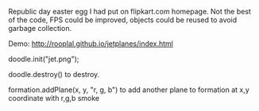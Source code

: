 Republic day easter egg I had put on flipkart.com homepage. Not the best of the code, FPS could be improved, objects could be reused to avoid garbage collection.

Demo: http://rooplal.github.io/jetplanes/index.html

doodle.init("jet.png");

doodle.destroy() to destroy.

formation.addPlane(x, y, "r, g, b") to add another plane to formation at x,y coordinate with r,g,b smoke
